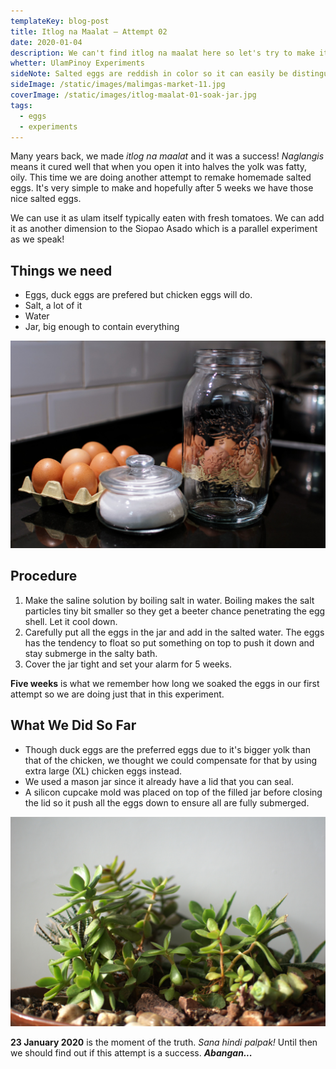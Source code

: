 ```yaml
---
templateKey: blog-post
title: Itlog na Maalat — Attempt 02
date: 2020-01-04
description: We can't find itlog na maalat here so let's try to make it!
whetter: UlamPinoy Experiments
sideNote: Salted eggs are reddish in color so it can easily be distinguished from the regular fresh or boiled eggs.
sideImage: /static/images/malimgas-market-11.jpg
coverImage: /static/images/itlog-maalat-01-soak-jar.jpg
tags:
  - eggs
  - experiments
---
```


Many years back, we made *itlog na maalat* and it was a success! *Naglangis* means it cured well that when you open it into halves the yolk was fatty, oily. This time we are doing another attempt to remake homemade salted eggs. It's very simple to make and hopefully after 5 weeks we have those nice salted eggs.

We can use it as ulam itself typically eaten with fresh tomatoes. We can add it as another dimension to the Siopao Asado which is a parallel experiment as we speak!

## Things we need

- Eggs, duck eggs are prefered but chicken eggs will do.
- Salt, a lot of it
- Water
- Jar, big enough to contain everything

![Ingredients of making salted eggs](/static/images/itlog-maalat-ingrdients.jpg)

## Procedure

1. Make the saline solution by boiling salt in water. Boiling makes the salt particles tiny bit smaller so they get a beeter chance penetrating the egg shell. Let it cool down.
2. Carefully put all the eggs in the jar and add in the salted water. The eggs has the tendency to float so put something on top to push it down and stay submerge in the salty bath.
3. Cover the jar tight and set your alarm for 5 weeks.

**Five weeks** is what we remember how long we soaked  the eggs in our first attempt so we are doing just that in this experiment.

## What We Did So Far

- Though duck eggs are the preferred eggs due to it's bigger yolk than that of the chicken, we thought we could compensate for that by using extra large (XL) chicken eggs instead.
- We used a mason jar since it already have a lid that you can seal.
- A silicon cupcake mold was placed on top of the filled jar before closing the lid so it push all the eggs down to ensure all are fully submerged.

![Succulent plant in a pot](/static/images/succulent-plant-01.jpg)

**23 January 2020** is the moment of the truth. *Sana hindi palpak!* Until then we should find out if this attempt is a success. ***Abangan...***